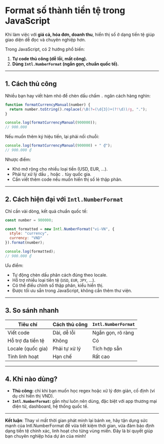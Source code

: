 <!--title-->
# Format số thành tiền tệ trong JavaScript
<!--/title-->

Khi làm việc với **giá cả, hóa đơn, doanh thu**, hiển thị số ở dạng tiền tệ giúp giao diện dễ đọc và chuyên nghiệp hơn.

Trong JavaScript, có 2 hướng phổ biến:

1. **Tự code thủ công (dễ lỗi, mất công).**
2. **Dùng `Intl.NumberFormat` (ngắn gọn, chuẩn quốc tế).**

---

## 1. Cách thủ công

Nhiều bạn hay viết hàm nhỏ để chèn dấu chấm `.` ngăn cách hàng nghìn:

```js
function formatCurrencyManual(number) {
  return number.toString().replace(/\B(?=(\d{3})+(?!\d))/g, ".");
}

console.log(formatCurrencyManual(900000)); 
// 900.000
```

Nếu muốn thêm ký hiệu tiền, lại phải nối chuỗi:

```js
console.log(formatCurrencyManual(900000) + " ₫");
// 900.000 ₫
```

Nhược điểm:

* Khó mở rộng cho nhiều loại tiền (USD, EUR, …).
* Phải tự xử lý dấu `,` hoặc `.` tùy quốc gia.
* Cần viết thêm code nếu muốn hiển thị số lẻ thập phân.

---

## 2. Cách hiện đại với `Intl.NumberFormat`

Chỉ cần vài dòng, kết quả chuẩn quốc tế:

```js
const number = 900000;

const formatted = new Intl.NumberFormat("vi-VN", {
  style: "currency",
  currency: "VND"
}).format(number);

console.log(formatted);
// 900.000 ₫
```

Ưu điểm:

* Tự động chèn dấu phân cách đúng theo locale.
* Hỗ trợ nhiều loại tiền tệ (`USD`, `EUR`, `JPY`, …).
* Có thể điều chỉnh số thập phân, kiểu hiển thị.
* Được tối ưu sẵn trong JavaScript, không cần thêm thư viện.

---

## 3. So sánh nhanh

| Tiêu chí          | Cách thủ công | `Intl.NumberFormat` |
| ----------------- | ------------- | ------------------- |
| Viết code         | Dài, dễ lỗi   | Ngắn gọn, rõ ràng   |
| Hỗ trợ đa tiền tệ | Không         | Có                  |
| Locale (quốc gia) | Phải tự xử lý | Tích hợp sẵn        |
| Tính linh hoạt    | Hạn chế       | Rất cao             |

---

## 4. Khi nào dùng?

* **Thủ công:** chỉ khi bạn muốn học regex hoặc xử lý đơn giản, cố định (ví dụ chỉ hiển thị VND).
* **`Intl.NumberFormat`:** gần như luôn nên dùng, đặc biệt với app thương mại điện tử, dashboard, hệ thống quốc tế.

---

**Kết luận**: Thay vì mất thời gian phát minh lại bánh xe, hãy tận dụng sức mạnh của Intl.NumberFormat để vừa tiết kiệm thời gian, vừa đảm bảo định dạng tiền tệ chính xác, linh hoạt cho từng vùng miền. Đây là bí quyết giúp bạn chuyên nghiệp hóa dự án của mình!
